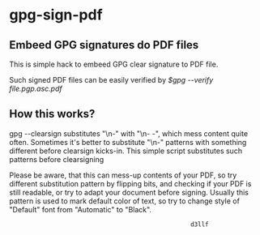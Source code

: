 # gpg-sign-pdf
Embeed GPG signatures do PDF files
--------------

This is simple hack to embeed GPG clear signature to PDF file.

Such signed PDF files can be easily verified by *$gpg --verify file.pgp.asc.pdf*


## How this works?

gpg --clearsign substitutes "\n-" with "\n- -", which mess content
quite often. Sometimes it's better to substitute "\n-" patterns with
something different before clearsign kicks-in. This simple script substitutes
such patterns before clearsigning

Please be aware, that this can mess-up contents of your PDF, so try
different substitution pattern by flipping bits, and checking if your
PDF is still readable, or try to adapt your document before signing.
Usually this pattern is used to mark default color of text, so try to
change style of "Default" font from "Automatic" to "Black".

                                                      d3llf
